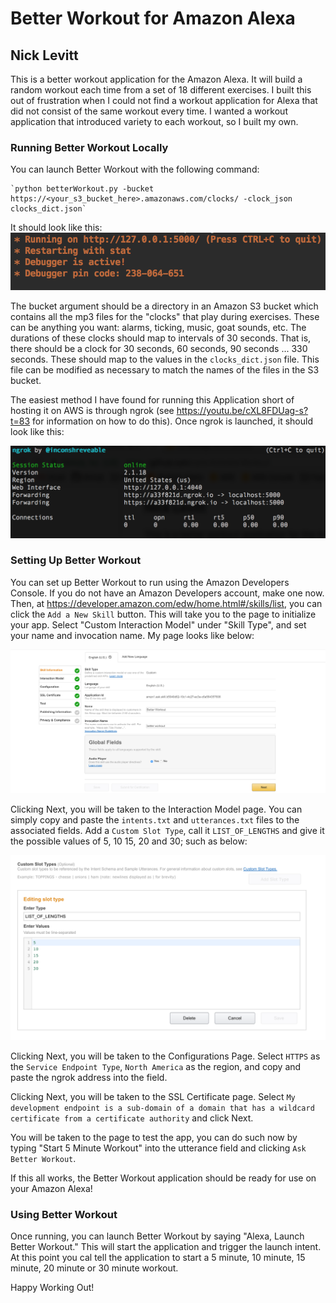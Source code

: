 # Better Workout for Amazon Alexa
## Nick Levitt

This is a better workout application for the Amazon Alexa. It will build a random workout each time from a set of 18 different exercises. I built this out of frustration when I could not find a workout application for Alexa that did not consist of the same workout every time. I wanted a workout application that introduced variety to each workout, so I built my own.

### Running Better Workout Locally

You can launch Better Workout with the following command:

	`python betterWorkout.py -bucket https://<your_s3_bucket_here>.amazonaws.com/clocks/ -clock_json clocks_dict.json`

It should look like this:
![Application Running](images/app_run.png)


The bucket argument should be a directory in an Amazon S3 bucket which contains all the mp3 files for the "clocks" that play during exercises. These can be anything you want: alarms, ticking, music, goat sounds, etc. The durations of these clocks should map to intervals of 30 seconds. That is, there should be a clock for 30 seconds, 60 seconds, 90 seconds ... 330 seconds. These should map to the values in the `clocks_dict.json` file. This file can be modified as necessary to match the names of the files in the S3 bucket.

The easiest method I have found for running this Application short of hosting it on AWS is through ngrok (see https://youtu.be/cXL8FDUag-s?t=83 for information on how to do this). Once ngrok is launched, it should look like this:

![ngrok Running](images/ngrok_run.png)

### Setting Up Better Workout

You can set up Better Workout to run using the Amazon Developers Console. If you do not have an Amazon Developers account, make one now. Then, at https://developer.amazon.com/edw/home.html#/skills/list, you can click the `Add a New Skill` button. This will take you to the page to initialize your app. Select "Custom Interaction Model" under "Skill Type", and set your name and invocation name. My page looks like below:

![Application Initialization](images/init.png)

Clicking Next, you will be taken to the Interaction Model page. You can simply copy and paste the `intents.txt` and `utterances.txt` files to the associated fields. Add a `Custom Slot Type`, call it `LIST_OF_LENGTHS` and give it the possible values of 5, 10 15, 20 and 30; such as below:

![Custom Slot](images/cust_slot.png)
 
Clicking Next, you will be taken to the Configurations Page. Select `HTTPS` as the `Service Endpoint Type`, `North America` as the region, and copy and paste the ngrok address into the field.

Clicking Next, you will be taken to the SSL Certificate page. Select `My development endpoint is a sub-domain of a domain that has a wildcard certificate from a certificate authority` and click Next.

You will be taken to the page to test the app, you can do such now by typing "Start 5 Minute Workout" into the utterance field and clicking `Ask Better Workout`. 

If this all works, the Better Workout application should be ready for use on your Amazon Alexa!

### Using Better Workout

Once running, you can launch Better Workout by saying "Alexa, Launch Better Workout." This will start the application and trigger the launch intent. At this point you cal tell the application to start a 5 minute, 10 minute, 15 minute, 20 minute or 30 minute workout. 

Happy Working Out!